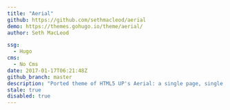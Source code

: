 ```yaml
---
title: "Aerial"
github: https://github.com/sethmacleod/aerial
demo: https://themes.gohugo.io/theme/aerial/
author: Seth MacLeod

ssg:
  - Hugo
cms:
  - No Cms
date: 2017-01-17T06:21:48Z
github_branch: master
description: "Ported theme of HTML5 UP's Aerial: a single page, single screen responsive site template."
stale: true
disabled: true
---
```

